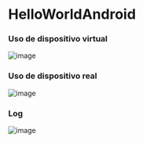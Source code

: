 # HelloWorldAndroid

### Uso de dispositivo virtual

![image](https://user-images.githubusercontent.com/90010904/236339542-c23343db-f9f8-4146-8b80-3290cd05cf03.png)

### Uso de dispositivo real

![image](https://user-images.githubusercontent.com/90010904/236339660-c12af99a-8005-47c1-a0d6-395b6cab15be.png)

### Log

![image](https://user-images.githubusercontent.com/90010904/236339861-5ebf1184-420c-4e56-848d-78f1206e399a.png)
